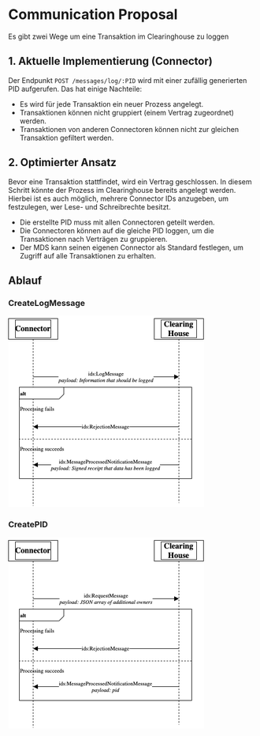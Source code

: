 # Communication Proposal

Es gibt zwei Wege um eine Transaktion im Clearinghouse zu loggen

## 1. Aktuelle Implementierung (Connector)
Der Endpunkt ```POST /messages/log/:PID``` wird mit einer zufällig generierten PID aufgerufen. Das hat einige Nachteile:
- Es wird für jede Transaktion ein neuer Prozess angelegt.
- Transaktionen können nicht gruppiert (einem Vertrag zugeordnet) werden.
- Transaktionen von anderen Connectoren können nicht zur gleichen Transaktion gefiltert werden.

## 2. Optimierter Ansatz
Bevor eine Transaktion stattfindet, wird ein Vertrag geschlossen. In diesem Schritt könnte der Prozess im Clearinghouse bereits angelegt werden. Hierbei ist es auch möglich, mehrere Connector IDs anzugeben, um festzulegen, wer Lese- und Schreibrechte besitzt.
- Die erstellte PID muss mit allen Connectoren geteilt werden.
- Die Connectoren können auf die gleiche PID loggen, um die Transaktionen nach Verträgen zu gruppieren.
- Der MDS kann seinen eigenen Connector als Standard festlegen, um Zugriff auf alle Transaktionen zu erhalten.

## Ablauf
### CreateLogMessage
![](../images/CreateLogMessage.png)

### CreatePID
![](../images/CreatePid.png)